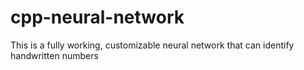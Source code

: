# cpp-neural-network
This is a fully working, customizable neural network that can identify handwritten numbers
